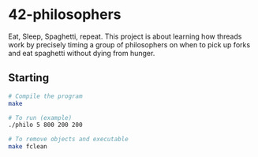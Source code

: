 # 42-philosophers
Eat, Sleep, Spaghetti, repeat. This project is about learning how threads work by precisely timing a group of philosophers on when to pick up forks and eat spaghetti without dying from hunger.


## Starting ##

```bash
# Compile the program
make

# To run (example)
./philo 5 800 200 200

# To remove objects and executable
make fclean
```
